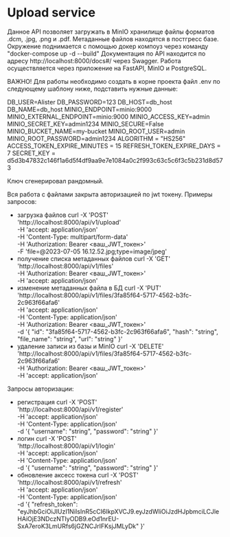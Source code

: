 # Upload service
Данное API позволяет загружать в MinIO хранилище
файлы форматов .dcm, .jpg, .png и .pdf.
Метаданные файлов находятся в постгресс базе.
Окружение поднимается с помощью докер компоуз через команду
"docker-compose up -d --build"
Документация по API находится по адресу http://localhost:8000/docs#/ через Swagger.
Работа осуществляется через приложение на FastAPI, MinIO и PostgreSQL.

ВАЖНО!
Для работы необходимо создать в корне проекта
файл .env по следующему шаблону ниже, 
подставить нужные данные:

DB_USER=Alister
DB_PASSWORD=123
DB_HOST=db_host
DB_NAME=db_host
MINIO_ENDPOINT=minio:9000
MINIO_EXTERNAL_ENDPOINT=minio:9000
MINIO_ACCESS_KEY=admin
MINIO_SECRET_KEY=admin1234
MINIO_SECURE=False
MINIO_BUCKET_NAME=my-bucket
MINIO_ROOT_USER=admin
MINIO_ROOT_PASSWORD=admin1234
ALGORITHM = "HS256"
ACCESS_TOKEN_EXPIRE_MINUTES = 15
REFRESH_TOKEN_EXPIRE_DAYS = 7
SECRET_KEY = d5d3b47832c146f1a6d5f4df9aa9e7e1084a0c2f993c63c5c6f3c5b231d8d573

Ключ сгенерировал рандомный.

Вся работа с файлами закрыта авторизацией по jwt токену.
Примеры запросов:
 - загрузка файлов
   curl -X 'POST' \
    'http://localhost:8000/api/v1/upload' \
    -H 'accept: application/json' \
    -H 'Content-Type: multipart/form-data' \
    -H 'Authorization: Bearer <ваш_JWT_токен>' \
    -F 'file=@2023-07-05 16.12.52.jpg;type=image/jpeg'
 - получение списка метаданных файлов
   curl -X 'GET' \
    'http://localhost:8000/api/v1/files' \
    -H 'Authorization: Bearer <ваш_JWT_токен>' \
    -H 'accept: application/json'
 - изменение метаданных файла в БД
   curl -X 'PUT' \
        'http://localhost:8000/api/v1/files/3fa85f64-5717-4562-b3fc-2c963f66afa6' \
        -H 'accept: application/json' \
        -H 'Content-Type: application/json' \
        -H 'Authorization: Bearer <ваш_JWT_токен>' \
        -d '{
        "id": "3fa85f64-5717-4562-b3fc-2c963f66afa6",
        "hash": "string",
        "file_name": "string",
        "url": "string"
    }'
 - удаление записи из базы и MinIO
   curl -X 'DELETE' \
    'http://localhost:8000/api/v1/files/3fa85f64-5717-4562-b3fc-2c963f66afa6' \
    -H 'Authorization: Bearer <ваш_JWT_токен>' \
    -H 'accept: application/json'

Запросы авторизации:
 - регистрация
    curl -X 'POST' \
      'http://localhost:8000/api/v1/register' \
      -H 'accept: application/json' \
      -H 'Content-Type: application/json' \
      -d '{
      "username": "string",
      "password": "string"
    }'
 - логин
   curl -X 'POST' \
     'http://localhost:8000/api/v1/login' \
     -H 'accept: application/json' \
     -H 'Content-Type: application/json' \
     -d '{
     "username": "string",
     "password": "string"
   }'
 - обновление аксесс токена
    curl -X 'POST' \
      'http://localhost:8000/api/v1/refresh' \
      -H 'accept: application/json' \
      -H 'Content-Type: application/json' \
      -d '{
      "refresh_token": "eyJhbGciOiJIUzI1NiIsInR5cCI6IkpXVCJ9.eyJzdWIiOiJzdHJpbmciLCJleHAiOjE3NDczNTIyODB9.eOd1nrEU-SxA7eroK3LmURfs6jGZNCJrIFKsjJMLyDk"
    }'